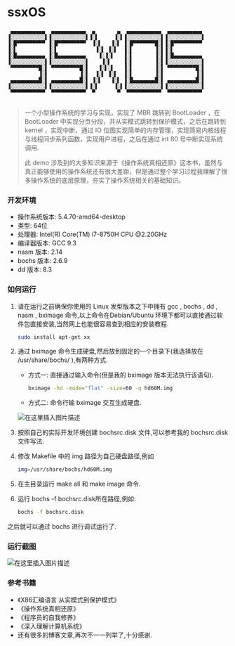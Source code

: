 # ssxOS

```
 ▄▄▄▄▄▄▄▄▄▄▄  ▄▄▄▄▄▄▄▄▄▄▄  ▄       ▄  ▄▄▄▄▄▄▄▄▄▄▄  ▄▄▄▄▄▄▄▄▄▄▄ 
▐░░░░░░░░░░░▌▐░░░░░░░░░░░▌▐░▌     ▐░▌▐░░░░░░░░░░░▌▐░░░░░░░░░░░▌
▐░█▀▀▀▀▀▀▀▀▀ ▐░█▀▀▀▀▀▀▀▀▀  ▐░▌   ▐░▌ ▐░█▀▀▀▀▀▀▀█░▌▐░█▀▀▀▀▀▀▀▀▀ 
▐░▌          ▐░▌            ▐░▌ ▐░▌  ▐░▌       ▐░▌▐░▌          
▐░█▄▄▄▄▄▄▄▄▄ ▐░█▄▄▄▄▄▄▄▄▄    ▐░▐░▌   ▐░▌       ▐░▌▐░█▄▄▄▄▄▄▄▄▄ 
▐░░░░░░░░░░░▌▐░░░░░░░░░░░▌    ▐░▌    ▐░▌       ▐░▌▐░░░░░░░░░░░▌
 ▀▀▀▀▀▀▀▀▀█░▌ ▀▀▀▀▀▀▀▀▀█░▌   ▐░▌░▌   ▐░▌       ▐░▌ ▀▀▀▀▀▀▀▀▀█░▌
          ▐░▌          ▐░▌  ▐░▌ ▐░▌  ▐░▌       ▐░▌          ▐░▌
 ▄▄▄▄▄▄▄▄▄█░▌ ▄▄▄▄▄▄▄▄▄█░▌ ▐░▌   ▐░▌ ▐░█▄▄▄▄▄▄▄█░▌ ▄▄▄▄▄▄▄▄▄█░▌
▐░░░░░░░░░░░▌▐░░░░░░░░░░░▌▐░▌     ▐░▌▐░░░░░░░░░░░▌▐░░░░░░░░░░░▌
 ▀▀▀▀▀▀▀▀▀▀▀  ▀▀▀▀▀▀▀▀▀▀▀  ▀       ▀  ▀▀▀▀▀▀▀▀▀▀▀  ▀▀▀▀▀▀▀▀▀▀▀ 
                                                               
```

> 一个小型操作系统的学习与实现，实现了 MBR 跳转到 BootLoader ，在 BootLoader 中实现分页分段，并从实模式跳转到保护模式，之后在跳转到 kernel ，实现中断，通过 IO 位图实现简单的内存管理，实现简易内核线程与线程同步系列函数，实现用户进程，之后在通过 int 80 号中断实现系统调用.
>
> 此 demo 涉及到的大多知识来源于《操作系统真相还原》这本书，虽然与真正能够使用的操作系统还有很大差距，但是通过整个学习过程我理解了很多操作系统的底层原理，夯实了操作系统相关的基础知识。

### 开发环境

- 操作系统版本: 5.4.70-amd64-desktop
- 类型: 64位
- 处理器: Intel(R) Core(TM) i7-8750H CPU @2.20GHz
- 编译器版本: GCC 9.3
- nasm 版本: 2.14
- bochs 版本: 2.6.9
- dd 版本: 8.3

### 如何运行

1. 请在运行之前确保你使用的 Linux 发型版本之下中拥有 gcc , bochs , dd , nasm , bximage 命令,以上命令在Debian/Ubuntu 环境下都可以直接通过软件包直接安装,当然网上也能很容易查到相应的安装教程.

	```bash
	sudo install apt-get xx
	```

2. 通过 bximage 命令生成硬盘,然后放到固定的一个目录下(我选择放在 /usr/share/bochs/ ),有两种方式.

   - 方式一: 直接通过输入命令(但是我的 bximage 版本无法执行该语句).

     ```bash
     bximage -hd -mode="flat" -size=60 -q hd60M.img
     ```

   - 方式二: 命令行输 bximage 交互生成硬盘.

    ![在这里插入图片描述](https://img-blog.csdnimg.cn/20201224231411870.png?x-oss-process=image/watermark,type_ZmFuZ3poZW5naGVpdGk,shadow_10,text_aHR0cHM6Ly9ibG9nLmNzZG4ubmV0L3dlaXhpbl80MzU3NDk2Mg==,size_16,color_FFFFFF,t_70#pic_center)


3. 按照自己的实际开发环境创建 bochsrc.disk 文件,可以参考我的 bochsrc.disk 文件写法.
4. 修改 Makefile 中的 img 路径为自己硬盘路径,例如
	```bash
	img=/usr/share/bochs/hd60M.img
	```
6. 在主目录运行 make all 和 make image 命令.

7. 运行 bochs -f bochsrc.disk所在路径,例如: 

	```bash
	bochs -f bochsrc.disk
	```

之后就可以通过 bochs 进行调试运行了.
### 运行截图
![在这里插入图片描述](https://img-blog.csdnimg.cn/20201224232048157.png?x-oss-process=image/watermark,type_ZmFuZ3poZW5naGVpdGk,shadow_10,text_aHR0cHM6Ly9ibG9nLmNzZG4ubmV0L3dlaXhpbl80MzU3NDk2Mg==,size_16,color_FFFFFF,t_70#pic_center)


### 参考书籍 

- 《X86汇编语言 从实模式到保护模式》
- 《操作系统真相还原》
- 《程序员的自我修养》
- 《深入理解计算机系统》
- 还有很多的博客文章,再次不一一列举了,十分感谢.
